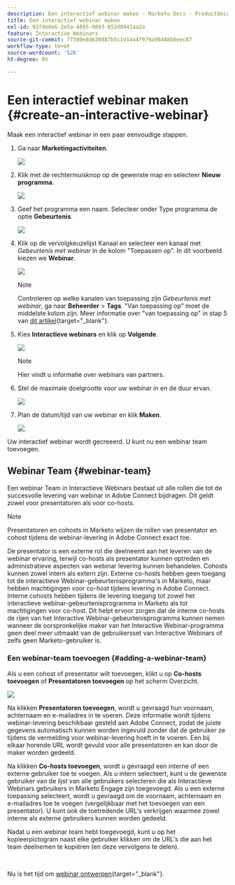 ```yaml
---
description: Een interactief webinar maken - Marketo Docs - Productdocumentatie
title: Een interactief webinar maken
exl-id: 91fdede6-2e5a-4895-9893-852d0441aa2a
feature: Interactive Webinars
source-git-commit: 77300e8d620887b5c1d14a4f979a96488b6eec87
workflow-type: tm+mt
source-wordcount: '526'
ht-degree: 0%

---
```


# Een interactief webinar maken {#create-an-interactive-webinar}

Maak een interactief webinar in een paar eenvoudige stappen.

1. Ga naar **Marketingactiviteiten**.

   ![](assets/create-an-interactive-webinar-1.png)

1. Klik met de rechtermuisknop op de gewenste map en selecteer **Nieuw programma**.

   ![](assets/create-an-interactive-webinar-2.png)

1. Geef het programma een naam. Selecteer onder Type programma de optie **Gebeurtenis**.

   ![](assets/create-an-interactive-webinar-3.png)

1. Klik op de vervolgkeuzelijst Kanaal en selecteer een kanaal met _Gebeurtenis met webinar_ in de kolom &quot;Toepassen op&quot;. In dit voorbeeld kiezen we **Webinar**.

   ![](assets/create-an-interactive-webinar-4.png)

   >[!NOTE]
   >
   >Controleren op welke kanalen van toepassing zijn _Gebeurtenis met webinar_, ga naar **Beheerder** > **Tags**. &quot;Van toepassing op&quot; moet de middelste kolom zijn. Meer informatie over &quot;van toepassing op&quot; in stap 5 van [dit artikel](/help/marketo/product-docs/administration/tags/create-a-program-channel.md){target="_blank"}.

1. Kies **Interactieve webinars** en klik op **Volgende**.

   ![](assets/create-an-interactive-webinar-5.png)

   >[!NOTE]
   >
   >Hier vindt u informatie over webinars van partners.

1. Stel de maximale doelgrootte voor uw webinar in en de duur ervan.

   ![](assets/create-an-interactive-webinar-6.png)

1. Plan de datum/tijd van uw webinar en klik **Maken**.

   ![](assets/create-an-interactive-webinar-7.png)

Uw interactief webinar wordt gecreeerd. U kunt nu een webinar team toevoegen.

## Webinar Team {#webinar-team}

Een webinar Team in Interactieve Webinars bestaat uit alle rollen die tot de succesvolle levering van webinar in Adobe Connect bijdragen. Dit geldt zowel voor presentatoren als voor co-hosts.

>[!NOTE]
>
>Presentatoren en cohosts in Marketo wijzen de rollen van presentator en cohost tijdens de webinar-levering in Adobe Connect exact toe.

De presentator is een externe rol die deelneemt aan het leveren van de webinar ervaring, terwijl co-hosts als presentator kunnen optreden en administratieve aspecten van webinar levering kunnen behandelen. Cohosts kunnen zowel intern als extern zijn. Externe co-hosts hebben geen toegang tot de interactieve Webinar-gebeurtenisprogramma&#39;s in Marketo, maar hebben machtigingen voor co-host tijdens levering in Adobe Connect. Interne cohosts hebben tijdens de levering toegang tot zowel het interactieve webinar-gebeurtenisprogramma in Marketo als tot machtigingen voor co-host. Dit helpt ervoor zorgen dat de interne co-hosts de rijen van het Interactive Webinar-gebeurtenisprogramma kunnen nemen wanneer de oorspronkelijke maker van het Interactive Webinar-programma geen deel meer uitmaakt van de gebruikersset van Interactive Webinars of zelfs geen Marketo-gebruiker is.

### Een webinar-team toevoegen {#adding-a-webinar-team}

Als u een cohost of presentator wilt toevoegen, klikt u op **Co-hosts toevoegen** of **Presentatoren toevoegen** op het scherm Overzicht.

![](assets/create-an-interactive-webinar-8.png)

Na klikken **Presentatoren toevoegen**, wordt u gevraagd hun voornaam, achternaam en e-mailadres in te voeren. Deze informatie wordt tijdens webinar-levering beschikbaar gesteld aan Adobe Connect, zodat de juiste gegevens automatisch kunnen worden ingevuld zonder dat de gebruiker ze tijdens de vermelding voor webinar-levering hoeft in te voeren. Een bij elkaar horende URL wordt gevuld voor alle presentatoren en kan door de maker worden gedeeld.

Na klikken **Co-hosts toevoegen**, wordt u gevraagd een interne of een externe gebruiker toe te voegen. Als u intern selecteert, kunt u de gewenste gebruiker van de lijst van alle gebruikers selecteren die als Interactieve Webinars gebruikers in Marketo Engage zijn toegevoegd. Als u een externe toepassing selecteert, wordt u gevraagd om de voornaam, achternaam en e-mailadres toe te voegen (vergelijkbaar met het toevoegen van een presentator). U kunt ook de toetredende URL&#39;s verkrijgen waarmee zowel interne als externe gebruikers kunnen worden gedeeld.

Nadat u een webinar team hebt toegevoegd, kunt u op het kopieerpictogram naast elke gebruiker klikken om de URL&#39;s die aan het team deelnemen te kopiëren (en deze vervolgens te delen).

<br>

Nu is het tijd om [webinar ontwerpen](/help/marketo/product-docs/demand-generation/events/interactive-webinars/designing-interactive-webinars.md){target="_blank"}.
